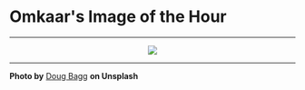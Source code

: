 # Omkaar's Image of the Hour

---

<div align="center">

<a href="https://unsplash.com/photos/person-plays-a-blue-electric-guitar-with-passion-_IUSGCLzZYM">
  <img src="https://images.unsplash.com/photo-1742505709415-76b15647ae64?crop=entropy&cs=tinysrgb&fit=max&fm=jpg&ixid=M3w3NjA2Nzh8MHwxfHJhbmRvbXx8fHx8fHx8fDE3NTIzNjg0MDB8&ixlib=rb-4.1.0&q=80&w=1080" style="max-width:100%; height:auto;">
</a>



</div>

---

**Photo by** [Doug Bagg](https://unsplash.com/@dougbagg_) **on Unsplash**
